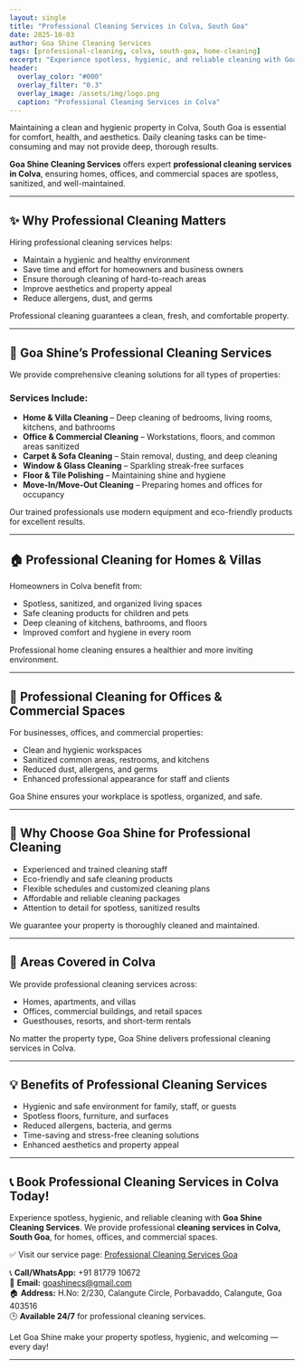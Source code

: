 ```yaml
---
layout: single
title: "Professional Cleaning Services in Colva, South Goa"
date: 2025-10-03
author: Goa Shine Cleaning Services
tags: [professional-cleaning, colva, south-goa, home-cleaning]
excerpt: "Experience spotless, hygienic, and reliable cleaning with Goa Shine’s professional cleaning services in Colva, South Goa."
header:
  overlay_color: "#000"
  overlay_filter: "0.3"
  overlay_image: /assets/img/logo.png
  caption: "Professional Cleaning Services in Colva"
---
```


Maintaining a clean and hygienic property in Colva, South Goa is essential for comfort, health, and aesthetics. Daily cleaning tasks can be time-consuming and may not provide deep, thorough results.  

**Goa Shine Cleaning Services** offers expert **professional cleaning services in Colva**, ensuring homes, offices, and commercial spaces are spotless, sanitized, and well-maintained.

---

## ✨ Why Professional Cleaning Matters
Hiring professional cleaning services helps:  
- Maintain a hygienic and healthy environment  
- Save time and effort for homeowners and business owners  
- Ensure thorough cleaning of hard-to-reach areas  
- Improve aesthetics and property appeal  
- Reduce allergens, dust, and germs  

Professional cleaning guarantees a clean, fresh, and comfortable property.

---

## 🌟 Goa Shine’s Professional Cleaning Services
We provide comprehensive cleaning solutions for all types of properties:

### Services Include:
- **Home & Villa Cleaning** – Deep cleaning of bedrooms, living rooms, kitchens, and bathrooms  
- **Office & Commercial Cleaning** – Workstations, floors, and common areas sanitized  
- **Carpet & Sofa Cleaning** – Stain removal, dusting, and deep cleaning  
- **Window & Glass Cleaning** – Sparkling streak-free surfaces  
- **Floor & Tile Polishing** – Maintaining shine and hygiene  
- **Move-In/Move-Out Cleaning** – Preparing homes and offices for occupancy  

Our trained professionals use modern equipment and eco-friendly products for excellent results.

---

## 🏠 Professional Cleaning for Homes & Villas
Homeowners in Colva benefit from:  
- Spotless, sanitized, and organized living spaces  
- Safe cleaning products for children and pets  
- Deep cleaning of kitchens, bathrooms, and floors  
- Improved comfort and hygiene in every room  

Professional home cleaning ensures a healthier and more inviting environment.

---

## 🏢 Professional Cleaning for Offices & Commercial Spaces
For businesses, offices, and commercial properties:  
- Clean and hygienic workspaces  
- Sanitized common areas, restrooms, and kitchens  
- Reduced dust, allergens, and germs  
- Enhanced professional appearance for staff and clients  

Goa Shine ensures your workplace is spotless, organized, and safe.

---

## 🚿 Why Choose Goa Shine for Professional Cleaning
- Experienced and trained cleaning staff  
- Eco-friendly and safe cleaning products  
- Flexible schedules and customized cleaning plans  
- Affordable and reliable cleaning packages  
- Attention to detail for spotless, sanitized results  

We guarantee your property is thoroughly cleaned and maintained.

---

## 📍 Areas Covered in Colva
We provide professional cleaning services across:  
- Homes, apartments, and villas  
- Offices, commercial buildings, and retail spaces  
- Guesthouses, resorts, and short-term rentals  

No matter the property type, Goa Shine delivers professional cleaning services in Colva.

---

## 💡 Benefits of Professional Cleaning Services
- Hygienic and safe environment for family, staff, or guests  
- Spotless floors, furniture, and surfaces  
- Reduced allergens, bacteria, and germs  
- Time-saving and stress-free cleaning solutions  
- Enhanced aesthetics and property appeal  

---

## 📞 Book Professional Cleaning Services in Colva Today!
Experience spotless, hygienic, and reliable cleaning with **Goa Shine Cleaning Services**. We provide professional **cleaning services in Colva, South Goa**, for homes, offices, and commercial spaces.  

✅ Visit our service page: [Professional Cleaning Services Goa](https://www.goashinecs.com/professional-cleaners-in-goa.html)  

📞 **Call/WhatsApp:** +91 81779 10672  
📧 **Email:** goashinecs@gmail.com  
🏠 **Address:** H.No: 2/230, Calangute Circle, Porbavaddo, Calangute, Goa 403516  
🕒 **Available 24/7** for professional cleaning services.  

Let Goa Shine make your property spotless, hygienic, and welcoming — every day!  

---
